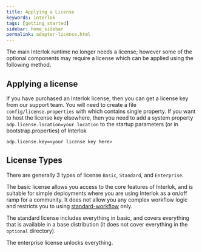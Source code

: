 ```yaml
---
title: Applying a License
keywords: interlok
tags: [getting_started]
sidebar: home_sidebar
permalink: adapter-license.html
---
```

The main Interlok runtime no longer needs a license; however some of the optional components may require a license which can be applied using the following method.

## Applying a license ##

If you have purchased an Interlok license, then you can get a license key from our support team. You will need to create a file `config/license.properties` with which contains single property. If you want to host the license key elsewhere, then you need to add a system property `adp.license.location=your location` to the startup parameters (or in bootstrap.properties) of Interlok

```
adp.license.key=<your license key here>
```

## License Types ##

There are generally 3 types of license `Basic`, `Standard`, and `Enterprise`.

The basic license allows you access to the core features of Interlok, and is suitable for simple deployments where you are using Interlok as a on/off ramp for a community. It does not allow you any complex workflow logic and restricts you to using [standard-workflow][] only.

The standard license includes everything in basic, and covers everything that is available in a base distribution (it does not cover everything in the `optional` directory).

The enterprise license unlocks everything.


[standard-workflow]: https://development.adaptris.net/javadocs/v3-snapshot/Interlok-API/com/adaptris/core/StandardWorkflow.html